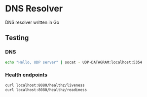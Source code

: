 # DNS Resolver

DNS resolver written in Go

## Testing

### DNS

```bash
echo "Hello, UDP server" | socat - UDP-DATAGRAM:localhost:5354
```

### Health endpoints

```bash
curl localhost:8080/healthz/liveness
curl localhost:8080/healthz/readiness
```
